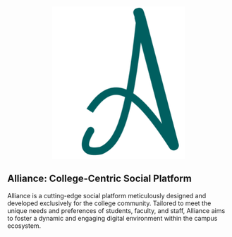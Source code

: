  <p align="center"><a href="#" target="">
<img src="assets/alliance_logo.png" width="300" alt="alliance Logo">
</a></p>


## Alliance: College-Centric Social Platform

Alliance is a cutting-edge social platform meticulously designed and developed exclusively for the college community. Tailored to meet the unique needs and preferences of students, faculty, and staff, Alliance aims to foster a dynamic and engaging digital environment within the campus ecosystem.